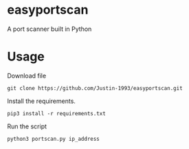 # easyportscan

A port scanner built in Python

# Usage

Download file

```
git clone https://github.com/Justin-1993/easyportscan.git
```
Install the requirements.

```
pip3 install -r requirements.txt
```

Run the script

```
python3 portscan.py ip_address
```
